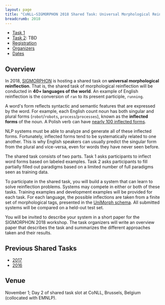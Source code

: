 ```yaml
---
layout: page
title: "CoNLL–SIGMORPHON 2018 Shared Task: Universal Morphological Reinflection"
breadcrumb: 2018
---
```


- [Task 1](task1)
- [Task 2](task2): TBD
- [Registration](https://docs.google.com/forms/d/e/1FAIpQLSdMiv7vgA5EMGvVWQPY4LVG8mO-ZtRa9HvMeAMZIQWKMotZBg/viewform?usp=sf_link)
- [Organizers](organizers)
- [Dates](dates)

## Overview

In 2018, [SIGMORPHON](https://sigmorphon.github.io/) is hosting a 
shared task on __universal morphological reinflection__. That is, the shared task of morphological reinflection will be conducted in **40+ languages of the world**. An example 
of English reinflection is the conversion of `ran` to its present 
participle, `running`.

A word's form reflects syntactic and semantic features that are expressed by the word. For example, each English count noun has both singular and plural forms (`robot`/`robots`, `process`/`processes`), known as the **inflected forms** of the noun. A Polish verb can have [nearly 100 inflected forms](http://www.tastingpoland.com/language/verb/dodac_add_verb.html).

NLP systems must be able to analyze and generate all of these inflected forms. Fortunately, inflected forms tend to be systematically related to one another. This is why English speakers can usually predict the singular form from the plural and vice-versa, even for words they have never seen before.

The shared task consists of two parts. Task 1 asks participants to inflect word forms based on labeled examples. Task 2 asks participants to fill partially filled out paradigms based on a limited number of full paradigms seen as training data.

To participate in the shared task, you will build a system that can
learn to solve reinflection problems. Systems may compete in either or both of these tasks. Training examples and development examples will be provided for each task. For each language, the possible inflections are taken from a finite set of morphological tags, presented in the [UniMorph schema](https://unimorph.github.io). All submitted systems will be 
compared on a held-out test set.

You will be invited to describe your system in a short paper for
the SIGMORPHON 2018 workshop.  The task organizers will write an
overview paper that describes the task and summarizes the different
approaches taken and their results.

  
## Previous Shared Tasks

- [2017](../2017)
- [2016](../2016)

## Venue

November 1; Day 2 of shared task slot at CoNLL, Brussels, Belgium (collocated with EMNLP).
